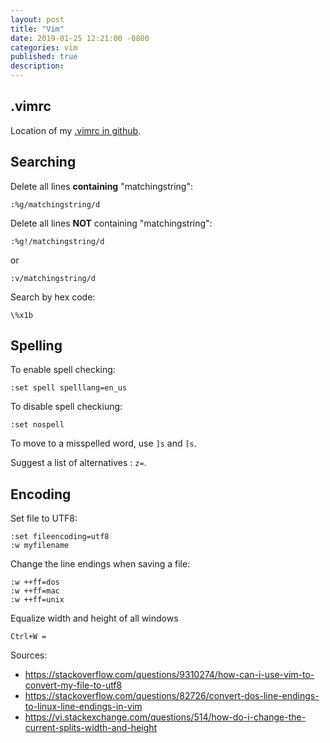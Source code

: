 ```yaml
---
layout: post
title: "Vim"
date: 2019-01-25 12:21:00 -0800
categories: vim
published: true
description:
---
```


## .vimrc
Location of my [.vimrc in github](https://github.com/alanboy/stuff/tree/master/vim).

## Searching
Delete all lines **containing** "matchingstring":

    :%g/matchingstring/d

Delete all lines **NOT** containing "matchingstring":

    :%g!/matchingstring/d

or

    :v/matchingstring/d

Search by hex code:

    \%x1b

## Spelling

To enable spell checking: 

    :set spell spelllang=en_us

To disable spell checkiung: 

    :set nospell

To move to a misspelled word, use `]s` and `[s`.

Suggest a list of alternatives : `z=`.

## Encoding

Set file to UTF8:

    :set fileencoding=utf8
    :w myfilename

Change the line endings when saving a file:

    :w ++ff=dos
    :w ++ff=mac
    :w ++ff=unix

Equalize width and height of all windows

    Ctrl+W =


Sources:
* https://stackoverflow.com/questions/9310274/how-can-i-use-vim-to-convert-my-file-to-utf8
* https://stackoverflow.com/questions/82726/convert-dos-line-endings-to-linux-line-endings-in-vim
* https://vi.stackexchange.com/questions/514/how-do-i-change-the-current-splits-width-and-height
